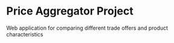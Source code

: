 # Price Aggregator Project
Web application for comparing different trade offers and product characteristics
